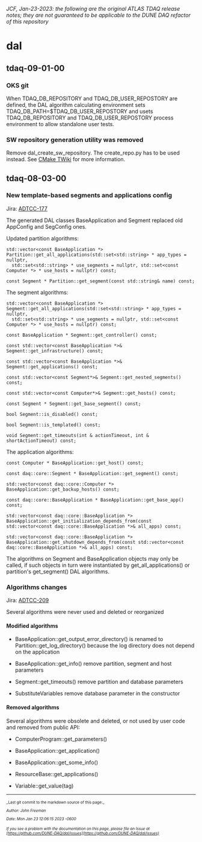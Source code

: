 
_JCF, Jan-23-2023: the following are the original ATLAS TDAQ release notes; they are not guaranteed to be applicable to the DUNE DAQ refactor of this repository_

# dal

## tdaq-09-01-00

### OKS git

When TDAQ_DB_REPOSITORY and TDAQ_DB_USER_REPOSTORY are defined, the DAL algorithm calculating environment sets TDAQ_DB_PATH=$TDAQ_DB_USER_REPOSTORY and usets TDAQ_DB_REPOSITORY and TDAQ_DB_USER_REPOSTORY process environment to allow standalone user tests.

### SW repository generation utility was removed

Remove dal_create_sw_repository. The create_repo.py has to be used instead. See [CMake TWiki](https://twiki.cern.ch/twiki/bin/viewauth/Atlas/DaqHltCMake#Software_Repository_Generation) for more information.

## tdaq-08-03-00

### New template-based segments and applications config
Jira: [ADTCC-177](https://its.cern.ch/jira/browse/ADTCC-177)

The generated DAL classes BaseApplication and Segment replaced old AppConfig and SegConfig ones.

Updated partition algorithms:
```
std::vector<const BaseApplication *> Partition::get_all_applications(std::set<std::string> * app_types = nullptr,
  std::set<std::string> * use_segments = nullptr, std::set<const Computer *> * use_hosts = nullptr) const;

const Segment * Partition::get_segment(const std::string& name) const;
```

The segment algorithms:
```
std::vector<const BaseApplication *> Segment::get_all_applications(std::set<std::string> * app_types = nullptr,
  std::set<std::string> * use_segments = nullptr, std::set<const Computer *> * use_hosts = nullptr) const;

const BaseApplication * Segment::get_controller() const;

const std::vector<const BaseApplication *>& Segment::get_infrastructure() const;

const std::vector<const BaseApplication *>& Segment::get_applications() const;

const std::vector<const Segment*>& Segment::get_nested_segments() const;

const std::vector<const Computer*>& Segment::get_hosts() const;

const Segment * Segment::get_base_segment() const;

bool Segment::is_disabled() const;

bool Segment::is_templated() const;

void Segment::get_timeouts(int & actionTimeout, int & shortActionTimeout) const;
``` 

The application algorithms:
```
const Computer * BaseApplication::get_host() const;

const daq::core::Segment * BaseApplication::get_segment() const;

std::vector<const daq::core::Computer *> BaseApplication::get_backup_hosts() const;

const daq::core::BaseApplication * BaseApplication::get_base_app() const;

std::vector<const daq::core::BaseApplication *>
BaseApplication::get_initialization_depends_from(const std::vector<const daq::core::BaseApplication *>& all_apps) const;

std::vector<const daq::core::BaseApplication *>
BaseApplication::get_shutdown_depends_from(const std::vector<const daq::core::BaseApplication *>& all_apps) const;
```

The algorithms on Segment and BaseApplication objects may only be called, if such objects in turn were instantiated by get_all_applications() or partition's get_segment() DAL algorithms.

### Algorithms changes
Jira: [ADTCC-209](https://its.cern.ch/jira/browse/ADTCC-209)

Several algorithms were never used and deleted or reorganized

#### Modified algorithms


* BaseApplication::get_output_error_directory() is renamed to Partition::get_log_directory() because the log directory does not depend on the application

* BaseApplication::get_info() remove partition, segment and host parameters

* Segment::get_timeouts() remove partition and database parameters

* SubstituteVariables remove database parameter in the constructor

#### Removed algorithms

Several algorithms were obsolete and deleted, or not used by user code and removed from public API:


* ComputerProgram::get_parameters()

* BaseApplication::get_application()

* BaseApplication::get_some_info()

* ResourceBase::get_applications()

* Variable::get_value(tag)

-----

<font size="1">
_Last git commit to the markdown source of this page:_


_Author: John Freeman_

_Date: Mon Jan 23 12:06:15 2023 -0600_

_If you see a problem with the documentation on this page, please file an Issue at [https://github.com/DUNE-DAQ/dal/issues](https://github.com/DUNE-DAQ/dal/issues)_
</font>
